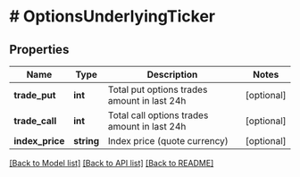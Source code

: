 # # OptionsUnderlyingTicker

## Properties

Name | Type | Description | Notes
------------ | ------------- | ------------- | -------------
**trade_put** | **int** | Total put options trades amount in last 24h | [optional] 
**trade_call** | **int** | Total call options trades amount in last 24h | [optional] 
**index_price** | **string** | Index price (quote currency) | [optional] 

[[Back to Model list]](../../README.md#documentation-for-models) [[Back to API list]](../../README.md#documentation-for-api-endpoints) [[Back to README]](../../README.md)
